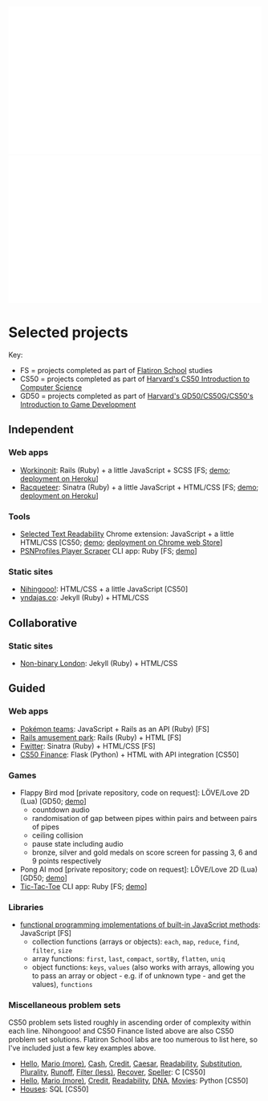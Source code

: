 ![](https://github.com/yndajas/github-stats/blob/master/generated/overview.svg)
![](https://github.com/yndajas/github-stats/blob/master/generated/languages.svg)

# Selected projects

Key: 
- FS = projects completed as part of [Flatiron School](https://flatironschool.com/career-courses/coding-bootcamp/online) studies
- CS50 = projects completed as part of [Harvard's CS50 Introduction to Computer Science](https://cs50.harvard.edu/x/2020)
- GD50 = projects completed as part of [Harvard's GD50/CS50G/CS50's Introduction to Game Development](https://cs50.harvard.edu/games/2018)

## Independent

### Web apps
- [Workinonit](https://github.com/yndajas/Workinonit): Rails (Ruby) + a little JavaScript + SCSS \[FS; [demo](https://www.youtube.com/watch?v=PYwX1QGj6os); [deployment on Heroku](http://workinonit.yndajas.co)\]
- [Racqueteer](https://github.com/yndajas/Racqueteer): Sinatra (Ruby) + a little JavaScript + HTML/CSS \[FS; [demo](https://www.youtube.com/watch?v=nK35Tuxfkso); [deployment on Heroku](http://racqueteer.yndajas.co)\]

### Tools
- [Selected Text Readability](https://github.com/yndajas/selected-text-readability) Chrome extension: JavaScript + a little HTML/CSS \[CS50; [demo](https://www.youtube.com/watch?v=_AP_qb5wuMA); [deployment on Chrome web Store](https://chrome.google.com/webstore/detail/selected-text-readability/gmmgeofdbimelpnapecnbdckopibaecl)\]
- [PSNProfiles Player Scraper](https://github.com/yndajas/PSNProfiles-player-scraper) CLI app: Ruby \[FS; [demo](https://www.youtube.com/watch?v=l1yA_LfLz-c)\]

### Static sites
- [Nihingooo!](https://github.com/yndajas/Nihongooo): HTML/CSS + a little JavaScript \[CS50\]
- [yndajas.co](https://github.com/yndajas/yndajas.co): Jekyll (Ruby) + HTML/CSS

## Collaborative

### Static sites
- [Non-binary London](https://github.com/nonbinarylondon/Non-binary-London-website): Jekyll (Ruby) + HTML/CSS

## Guided

### Web apps

- [Pokémon teams](https://github.com/yndajas/js-rails-as-api-pokemon-teams-project-online-web-sp-000): JavaScript + Rails as an API (Ruby) \[FS\]
- [Rails amusement park](https://github.com/yndajas/rails-amusement-park-online-web-sp-000): Rails (Ruby) + HTML \[FS\]
- [Fwitter](https://github.com/yndajas/sinatra-fwitter-group-project-online-web-sp-000): Sinatra (Ruby) + HTML/CSS \[FS\]
- [CS50 Finance](https://github.com/yndajas/cs50_2020_pset8_finance): Flask (Python) + HTML with API integration \[CS50\]

### Games
- Flappy Bird mod \[private repository, code on request\]: LÖVE/Love 2D (Lua) \[GD50; [demo](https://www.youtube.com/watch?v=sxE1qx6wy1c)\]
    - countdown audio
    - randomisation of gap between pipes within pairs and between pairs of pipes
    - ceiling collision
    - pause state including audio
    - bronze, silver and gold medals on score screen for passing 3, 6 and 9 points respectively
- Pong AI mod \[private repository; code on request\]: LÖVE/Love 2D (Lua) \[GD50; [demo](https://www.youtube.com/watch?v=Cjdwoz1tBIQ)\]
- [Tic-Tac-Toe](https://github.com/yndajas/ttt-with-ai-project-online-web-sp-000) CLI app: Ruby \[FS; [demo](https://www.youtube.com/watch?v=_M3nB_ZpLBE)\]

### Libraries
- [functional programming implementations of built-in JavaScript methods](https://github.com/yndajas/js-advanced-functions-functional-library-project-online-web-sp-000): JavaScript \[FS\]
    - collection functions (arrays or objects): `each`, `map`, `reduce`, `find`, `filter`, `size`
    - array functions: `first`, `last`, `compact`, `sortBy`, `flatten`, `uniq`
    - object functions: `keys`, `values` (also works with arrays, allowing you to pass an array or object - e.g. if of unknown type - and get the values), `functions`

### Miscellaneous problem sets
CS50 problem sets listed roughly in ascending order of complexity within each line. Nihongooo! and CS50 Finance listed above are also CS50 problem set solutions. Flatiron School labs are too numerous to list here, so I've included just a few key examples above.

- [Hello](https://github.com/yndajas/cs50_2020_pset1_hello), [Mario (more)](https://github.com/yndajas/cs50_2020_pset1_Mario_more), [Cash](https://github.com/yndajas/cs50_2020_pset1_cash), [Credit](https://github.com/yndajas/cs50_2020_pset1_credit), [Caesar](https://github.com/yndajas/cs50_2020_pset2_Caesar), [Readability](https://github.com/yndajas/cs50_2020_pset2_readability), [Substitution](https://github.com/yndajas/cs50_2020_pset2_substitution), [Plurality](https://github.com/yndajas/cs50_2020_pset3_plurality), [Runoff](https://github.com/yndajas/cs50_2020_pset3_runoff), [Filter (less)](https://github.com/yndajas/cs50_2020_pset4_filter_less), [Recover](https://github.com/yndajas/cs50_2020_pset4_recover), [Speller](https://github.com/yndajas/cs50_2020_pset5_speller): C \[CS50\]
- [Hello](https://github.com/yndajas/cs50_2020_pset6_hello), [Mario (more)](https://github.com/yndajas/cs50_2020_pset6_Mario_more), [Credit](https://github.com/yndajas/cs50_2020_pset6_credit), [Readability](https://github.com/yndajas/cs50_2020_pset6_readability), [DNA](https://github.com/yndajas/cs50_2020_pset6_DNA), [Movies](https://github.com/yndajas/cs50_2020_pset7_movies): Python \[CS50\]
- [Houses](https://github.com/yndajas/cs50_2020_pset7_houses): SQL \[CS50\]
